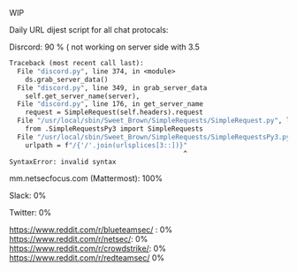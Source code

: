 WIP

Daily URL dijest script for all chat protocals:

Disrcord: 90 % ( not working on server side with 3.5 
``` python3.5 discord.py
Traceback (most recent call last):
  File "discord.py", line 374, in <module>
    ds.grab_server_data()
  File "discord.py", line 349, in grab_server_data
    self.get_server_name(server),
  File "discord.py", line 176, in get_server_name
    request = SimpleRequest(self.headers).request
  File "/usr/local/sbin/Sweet_Brown/SimpleRequests/SimpleRequest.py", line 34, in __init__
    from .SimpleRequestsPy3 import SimpleRequests
  File "/usr/local/sbin/Sweet_Brown/SimpleRequests/SimpleRequestsPy3.py", line 34
    urlpath = f"/{'/'.join(urlsplices[3::])}"
                                            ^
SyntaxError: invalid syntax
```

mm.netsecfocus.com (Mattermost): 100%

Slack: 0%

Twitter: 0%

https://www.reddit.com/r/blueteamsec/ : 0%
https://www.reddit.com/r/netsec/: 0%
https://www.reddit.com/r/crowdstrike/: 0%
https://www.reddit.com/r/redteamsec/ 0%
